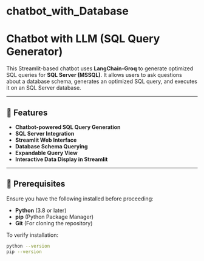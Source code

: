 # chatbot_with_Database

# Chatbot with LLM (SQL Query Generator)

This Streamlit-based chatbot uses **LangChain-Groq** to generate optimized SQL queries for **SQL Server (MSSQL)**. It allows users to ask questions about a database schema, generates an optimized SQL query, and executes it on an SQL Server database.

---

## 🚀 Features

- **Chatbot-powered SQL Query Generation**
- **SQL Server Integration**
- **Streamlit Web Interface**
- **Database Schema Querying**
- **Expandable Query View**
- **Interactive Data Display in Streamlit**

---

## 📌 Prerequisites

Ensure you have the following installed before proceeding:

- **Python** (3.8 or later)
- **pip** (Python Package Manager)
- **Git** (For cloning the repository)

To verify installation:

```bash
python --version
pip --version
